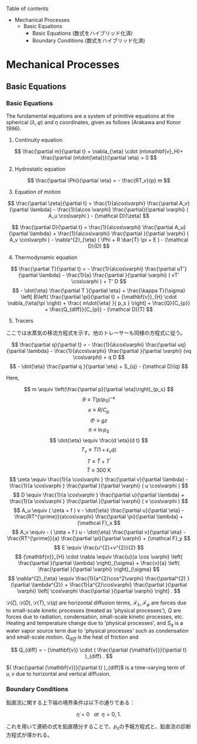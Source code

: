 Table of contents

- Mechanical Processes
  - Basic Equations
    - Basic Equations (数式をハイブリッド化済)
    - Boundary Conditions (数式をハイブリッド化済)

# Mechanical Processes

## Basic Equations

### Basic Equations

The fundamental equations are a system of primitive equations at the spherical ($\lambda,\varphi$) and $\eta$ coordinates, given as follows (Arakawa and Konor 1996).

1. Continuity equation

$$
  \frac{\partial m}{\partial t}
    + \nabla_{\eta} \cdot (m\mathbf{v}_H)+ \frac{\partial (m\dot{\eta})}{\partial \eta} = 0
$$

2. Hydrostatic equation

$$
  \frac{\partial \Phi}{\partial \eta} = - \frac{RT_v}{p} m
$$

3. Equation of motion

$$
  \frac{\partial \zeta}{\partial t} 
     =   \frac{1}{a\cos\varphi}
            \frac{\partial A_v}{\partial \lambda}
          - \frac{1}{a\cos \varphi}
            \frac{\partial}{\partial \varphi} ( A_u \cos\varphi )
          - {\mathcal D}(\zeta) 
$$

$$
  \frac{\partial D}{\partial t} 
     =    \frac{1}{a\cos\varphi}
            \frac{\partial A_u}{\partial \lambda}
          + \frac{1}{a\cos\varphi}
            \frac{\partial }{\partial \varphi} ( A_v \cos\varphi )
          - \nabla^{2}_{\eta}
           ( \Phi + R \bar{T} \pi + E ) 
          - {\mathcal D}(D) 
$$

4. Thermodynamic equation

$$
  \frac{\partial T}{\partial t}
     =  - \frac{1}{a\cos\varphi}
               \frac{\partial uT'}{\partial \lambda}
          - \frac{1}{a}
               \frac{\partial }{\partial \varphi} ( vT' \cos\varphi )
          + T' D
$$
$$
        - \dot{\eta} 
              \frac{\partial T }{\partial \eta}
          + \frac{\kappa T}{\sigma} \left[ B\left( \frac{\partial \pi}{\partial t}
                            + {\mathbf{v}}_{H} \cdot \nabla_{\eta}\pi \right)
                            + \frac{ m\dot{\eta} }{ p_s }
                     \right]
          + \frac{Q}{C_{p}}
          + \frac{Q_{diff}}{C_{p}}
          - {\mathcal D}(T) 
$$

5. Tracers

ここでは水蒸気の移流方程式を示す。他のトレーサーも同様の方程式に従う。

$$
  \frac{\partial q}{\partial t}
   =  - \frac{1}{a\cos\varphi}
               \frac{\partial uq}{\partial \lambda}
          - \frac{1}{a\cos\varphi}
               \frac{\partial }{\partial \varphi} (vq \cos\varphi)
          + q D
$$
$$
        - \dot{\eta} \frac{\partial q }{\partial \eta}
          + S_{q}
          - {\mathcal D}(q) 
$$

Here,

$$
m \equiv \left(\frac{\partial p}{\partial \eta}\right)_{p_s}
$$
$$
\theta  \equiv  T \left( p/p_{0} \right)^{-\kappa}
$$
$$
\kappa  \equiv  R/C_{p}
$$
$$
  \Phi  \equiv  gz
$$
$$
   \pi  \equiv  \ln p_{S}
$$
$$
 \dot{\eta}  \equiv   \frac{d \eta}{d t}
$$
$$
     T_v  \equiv  T ( 1+\epsilon_v q )
$$
$$
     T  \equiv   \bar{T} + T^{\prime}
$$
$$
     \bar{T}\equiv 300 \ \mathrm{K}
$$
$$
 \zeta  \equiv  \frac{1}{a \cos\varphi }
                    \frac{\partial v}{\partial \lambda} 
             -    \frac{1}{a \cos\varphi }
                    \frac{\partial }{\partial \varphi}
                    ( u \cos\varphi )
$$
$$
     D  \equiv  \frac{1}{a \cos\varphi }
                    \frac{\partial u}{\partial \lambda} 
             +    \frac{1}{a \cos\varphi }
                    \frac{\partial }{\partial \varphi}
                    ( v \cos\varphi )
$$
$$
    A_u  \equiv   ( \zeta + f ) v
             - \dot{\eta} \frac{\partial u}{\partial \eta} 
             - \frac{RT^{\prime}}{a\cos\varphi} 
                  \frac{\partial \pi}{\partial \lambda} 
             + {\mathcal F}_x
$$
$$
    A_v  \equiv  - ( \zeta + f ) u
             - \dot{\eta} \frac{\partial v}{\partial \eta} 
             - \frac{RT^{\prime}}{a}
                  \frac{\partial \pi}{\partial \varphi} 
             + {\mathcal F}_y
$$
$$
     E  \equiv   \frac{u^{2}+v^{2}}{2}
$$
$$
 {\mathbf{v}}_{H} \cdot \nabla
        \equiv  \frac{u}{a \cos \varphi} 
         \left( \frac{\partial }{\partial \lambda} \right)_{\sigma}
     + \frac{v}{a}
         \left( \frac{\partial }{\partial \varphi} \right)_{\sigma} 
$$
$$
  \nabla^{2}_{\eta}  
        \equiv  
               \frac{1}{a^{2}\cos^2\varphi} 
                 \frac{\partial^{2} }{\partial \lambda^{2}} 
             + \frac{1}{a^{2}\cos\varphi} 
                 \frac{\partial }{\partial \varphi}
                 \left[ \cos\varphi
                       \frac{\partial }{\partial \varphi} \right]  .
$$

${\mathcal D}(\zeta), {\mathcal D}(D), {\mathcal D}(T), {\mathcal D}(q)$ are horizontal diffusion terms, ${\mathcal F}_\lambda, {\mathcal F}_\varphi$ are forces due to small-scale kinetic processes (treated as 'physical processes'), $Q$ are forces due to radiation, condensation, small-scale kinetic processes, etc. Heating and temperature change due to 'physical processes', and $S_q$ is a water vapor source term due to 'physical processes' such as condensation and small-scale motion. $Q_{diff}$ is the heat of friction and

$$
  Q_{diff}
 = - {\mathbf{v}} \cdot  ( \frac{\partial {\mathbf{v}}}{\partial t} )_{diff} .
$$


$( \frac{\partial {\mathbf{v}}}{\partial t} )_{diff}$ is a time-varying term of $u,v$ due to horizontal and vertical diffusion.

### Boundary Conditions

鉛直流に関する上下端の境界条件は以下の通りである：

$$
  \dot{\eta} = 0  \ \ \ at \ \ \eta = 0 , \ 1 .
$$

これを用いて連続の式を鉛直積分することで、$p_s$の予報方程式と、鉛直流の診断方程式が導かれる。
